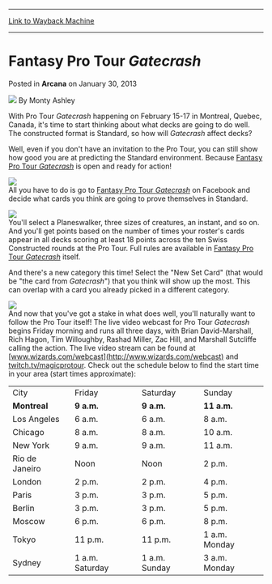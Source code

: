 
---
[Link to Wayback Machine](https://web.archive.org/web/20220630232306/https://magic.wizards.com/en/articles/archive/arcana/fantasy-pro-tour-gatecrash-2013-01-30)

[_metadata_:author]:- "Monty Ashley"
[_metadata_:description]:- "With Pro Tour Gatecrash happening on February 15-17 in Montreal, Quebec, Canada, it's time to start thinking about what decks are going to do well. The constructed format is Standard, so how will Gatecrash affect decks? Well, even if you don't have an invitation to the Pro Tour, you can still show how good you are at predicting the Standard environment. Because Fantasy Pro"
[_metadata_:generator]:- "Drupal 7 (http://drupal.org)"
[_metadata_:node]:- "648171"
[_metadata_:publish_date]:- "2013-01-30"
[_metadata_:source]:- "div-main-content"
[_metadata_:title]:- "Fantasy Pro Tour Gatecrash"
[_metadata_:wayback_capture_timestamp]:- "2022-06-30 23:23:06"
[_metadata_:wayback_raw_url]:- "https://web.archive.org/web/20220630232306id_/https://magic.wizards.com/en/articles/archive/arcana/fantasy-pro-tour-gatecrash-2013-01-30"
[_metadata_:wayback_url]:- "https://magic.wizards.com/en/articles/archive/arcana/fantasy-pro-tour-gatecrash-2013-01-30"
---


Fantasy Pro Tour *Gatecrash*
============================



 Posted in **Arcana**
 on January 30, 2013 






![](https://web.archive.org/web/20211024110319im_/https://magic.wizards.com/sites/all/themes/wiz_mtg/images/global/generic-avatar-150.png)
By Monty Ashley











With Pro Tour *Gatecrash* happening on February 15-17 in Montreal, Quebec, Canada, it's time to start thinking about what decks are going to do well. The constructed format is Standard, so how will *Gatecrash* affect decks?


Well, even if you don't have an invitation to the Pro Tour, you can still show how good you are at predicting the Standard environment. Because [Fantasy Pro Tour *Gatecrash*](http://apps.facebook.com/magicfantasyprotour/) is open and ready for action!


![](https://media.magic.wizards.com/image_legacy_migration/images/magic/daily/arcana/1158_fpt.jpg)  
All you have to do is go to [Fantasy Pro Tour *Gatecrash*](http://apps.facebook.com/magicfantasyprotour/) on Facebook and decide what cards you think are going to prove themselves in Standard.


![](https://media.magic.wizards.com/image_legacy_migration/images/magic/daily/arcana/1158_planeswalker.jpg)  
You'll select a Planeswalker, three sizes of creatures, an instant, and so on. And you'll get points based on the number of times your roster's cards appear in all decks scoring at least 18 points across the ten Swiss Constructed rounds at the Pro Tour. Full rules are available in [Fantasy Pro Tour *Gatecrash*](http://apps.facebook.com/magicfantasyprotour/) itself.


And there's a new category this time! Select the "New Set Card" (that would be "the card from *Gatecrash*") that you think will show up the most. This can overlap with a card you already picked in a different category.


![](https://media.magic.wizards.com/image_legacy_migration/images/magic/daily/arcana/1158_join.jpg)  
And now that you've got a stake in what does well, you'll naturally want to follow the Pro Tour itself! The live video webcast for Pro Tour *Gatecrash* begins Friday morning and runs all three days, with Brian David-Marshall, Rich Hagon, Tim Willoughby, Rashad Miller, Zac Hill, and Marshall Sutcliffe calling the action. The live video stream can be found at [www.wizards.com/webcast](http://www.wizards.com/webcast) and [twitch.tv/magicprotour](http://twitch.tv/magicprotour). Check out the schedule below to find the start time in your area (start times approximate):




|  |  |  |  |
| --- | --- | --- | --- |
| City | Friday | Saturday | Sunday |
| **Montreal** | **9 a.m.**  | **9 a.m.**  | **11 a.m.** |
| Los Angeles | 6 a.m. | 6 a.m. | 8 a.m. |
| Chicago | 8 a.m. | 8 a.m. | 10 a.m. |
| New York | 9 a.m.  | 9 a.m.  | 11 a.m. |
| Rio de Janeiro | Noon | Noon | 2 p.m. |
| London | 2 p.m. | 2 p.m. | 4 p.m. |
| Paris | 3 p.m. | 3 p.m. | 5 p.m. |
| Berlin | 3 p.m. | 3 p.m. | 5 p.m. |
| Moscow | 6 p.m. | 6 p.m. | 8 p.m. |
| Tokyo | 11 p.m. | 11 p.m. | 1 a.m. Monday |
| Sydney | 1 a.m. Saturday | 1 a.m. Sunday | 3 a.m. Monday |

  






